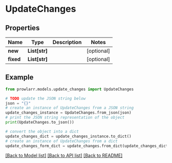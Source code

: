 # UpdateChanges


## Properties

Name | Type | Description | Notes
------------ | ------------- | ------------- | -------------
**new** | **List[str]** |  | [optional] 
**fixed** | **List[str]** |  | [optional] 

## Example

```python
from prowlarr.models.update_changes import UpdateChanges

# TODO update the JSON string below
json = "{}"
# create an instance of UpdateChanges from a JSON string
update_changes_instance = UpdateChanges.from_json(json)
# print the JSON string representation of the object
print(UpdateChanges.to_json())

# convert the object into a dict
update_changes_dict = update_changes_instance.to_dict()
# create an instance of UpdateChanges from a dict
update_changes_form_dict = update_changes.from_dict(update_changes_dict)
```
[[Back to Model list]](../README.md#documentation-for-models) [[Back to API list]](../README.md#documentation-for-api-endpoints) [[Back to README]](../README.md)


